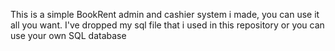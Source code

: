 This is a simple BookRent admin and cashier system i made, you can use it all you want. I've dropped my sql file that i used in this repository or you can use your own SQL database 
